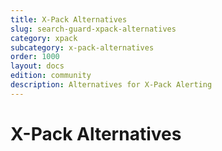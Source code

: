 ```yaml
---
title: X-Pack Alternatives
slug: search-guard-xpack-alternatives
category: xpack
subcategory: x-pack-alternatives
order: 1000
layout: docs
edition: community
description: Alternatives for X-Pack Alerting 
---
```

<!---
Copryight 2017 floragunn GmbH
-->
# X-Pack Alternatives